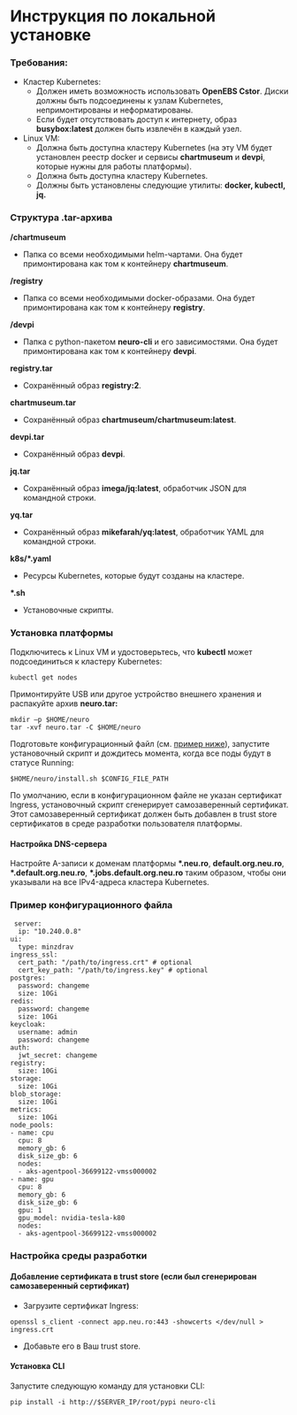 # Инструкция по локальной установке

### Требования:

* Кластер Kubernetes:
  * Должен иметь возможность использовать **OpenEBS Cstor**. Диски должны быть подсоединены к узлам Kubernetes, непримонтированы и неформатированы.
  * Если будет отсутствовать доступ к интернету, образ **busybox:latest** должен быть извлечён в каждый узел.
* Linux VM:
  * Должна быть доступна кластеру Kubernetes \(на эту VM будет установлен реестр docker и сервисы **chartmuseum** и **devpi**, которые нужны для работы платформы\).
  * Должна быть доступна кластеру Kubernetes.
  * Должны быть установлены следующие утилиты: **docker, kubectl, jq.**

### Структура .tar-архива

**/chartmuseum**

* Папка со всеми необходимыми helm-чартами. Она будет примонтирована как том к контейнеру **chartmuseum**.

**/registry**

* Папка со всеми необходимыми docker-образами. Она будет примонтирована как том к контейнеру **registry**.

**/devpi**

* Папка с python-пакетом **neuro-cli** и его зависимостями. Она будет примонтирована как том к контейнеру **devpi**.

**registry.tar**

* Сохранённый образ **registry:2**.

**chartmuseum.tar**

* Сохранённый образ **chartmuseum/chartmuseum:latest**.

**devpi.tar**

* Сохранённый образ **devpi**.

**jq.tar**

* Сохранённый образ **imega/jq:latest**, обработчик JSON для командной строки.

**yq.tar**

* Сохранённый образ **mikefarah/yq:latest**, обработчик YAML для командной строки.

**k8s/\*.yaml**

* Ресурсы Kubernetes, которые будут созданы на кластере.

**\*.sh**

* Установочные скрипты.

### Установка платформы

Подключитесь к Linux VM и удостоверьтесь, что **kubectl** может подсоединиться к кластеру Kubernetes:

```text
kubectl get nodes
```

Примонтируйте USB или другое устройство внешнего хранения и распакуйте архив **neuro.tar:**

```text
mkdir –p $HOME/neuro
tar -xvf neuro.tar -C $HOME/neuro
```

Подготовьте конфигурационный файл \(см. [пример ниже](on-premise-installation-guide.md#config-file-example)\), запустите установочный скрипт и дождитесь момента, когда все поды будут в статусе Running:

```text
$HOME/neuro/install.sh $CONFIG_FILE_PATH
```

По умолчанию, если в конфигурационном файле не указан сертификат Ingress, установочный скрипт сгенерирует самозаверенный сертификат. Этот самозаверенный сертификат должен быть добавлен в trust store сертификатов в среде разработки пользователя платформы.

#### Настройка DNS-сервера

Настройте A-записи к доменам платформы **\*.neu.ro**, **default.org.neu.ro**, **\*.default.org.neu.ro**, **\*.jobs.default.org.neu.ro** таким образом, чтобы они указывали на все IPv4-адреса кластера Kubernetes.

### Пример конфигурационного файла

```text
 server:
  ip: "10.240.0.8"
ui:
  type: minzdrav
ingress_ssl:
  cert_path: "/path/to/ingress.crt" # optional
  cert_key_path: "/path/to/ingress.key" # optional
postgres:
  password: changeme
  size: 10Gi
redis:
  password: changeme
  size: 10Gi
keycloak:
  username: admin
  password: changeme
auth:
  jwt_secret: changeme
registry:
  size: 10Gi
storage:
  size: 10Gi
blob_storage:
  size: 10Gi
metrics:
  size: 10Gi
node_pools:
- name: cpu
  cpu: 8
  memory_gb: 6
  disk_size_gb: 6
  nodes:
  - aks-agentpool-36699122-vmss000002
- name: gpu
  cpu: 8
  memory_gb: 6
  disk_size_gb: 6
  gpu: 1
  gpu_model: nvidia-tesla-k80
  nodes:
  - aks-agentpool-36699122-vmss000002
```

### Настройка среды разработки

#### Добавление сертификата в trust store \(если был сгенерирован самозаверенный сертификат\)

* Загрузите сертификат Ingress:

```text
openssl s_client -connect app.neu.ro:443 -showcerts </dev/null > ingress.crt
```

* Добавьте его в Ваш trust store.

#### Установка CLI

Запустите следующую команду для установки CLI:

```text
pip install -i http://$SERVER_IP/root/pypi neuro-cli
```

